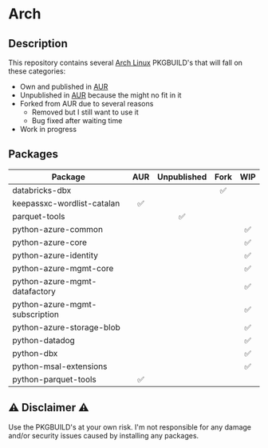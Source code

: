 # Arch
## Description

This repository contains several [Arch Linux](https://archlinux.org/) PKGBUILD's that will fall on these categories:

- Own and published in [AUR](https://aur.archlinux.org/)
- Unpublished in [AUR](https://aur.archlinux.org/) because the might no fit in it
- Forked from AUR due to several reasons
  - Removed but I still want to use it
  - Bug fixed after waiting time
- Work in progress

## Packages

| Package | AUR | Unpublished | Fork | WIP |
|---|:---:|:---:|:---:|:---:|
| databricks-dbx | | | ✅ | |
| keepassxc-wordlist-catalan | ✅ | | | |
| parquet-tools | | ✅ | | |
| python-azure-common | | | |✅|
| python-azure-core | | | |✅|
| python-azure-identity | | | |✅|
| python-azure-mgmt-core | | | |✅|
| python-azure-mgmt-datafactory | | | |✅|
| python-azure-mgmt-subscription | | | |✅|
| python-azure-storage-blob | | | |✅|
| python-datadog | | | |✅|
| python-dbx | | | |✅|
| python-msal-extensions | | | |✅|
| python-parquet-tools | ✅ | | | |

## ⚠️ Disclaimer ⚠️

Use the PKGBUILD's at your own risk. I'm not responsible for any damage and/or security issues caused by installing any packages.
